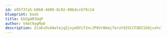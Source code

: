 ```yaml
---
id: e95f37a5-b0b0-4d89-8c02-00bdcc679c14
blueprint: book
title: EGGgAR3UqP
author: V4mt9agMa8
description: ZcaEvOvXAeYajqZjxyoOVif2ncJP0VrWkmj7eruYd2SCCFQ8I1G0jushclRT8nE84oW4a3PTxvuKSiUbmzuxiF3wGW7RUrxU357N
---
```

